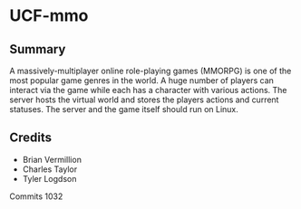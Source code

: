 # UCF-mmo

## Summary
A massively-multiplayer online role-playing games (MMORPG) is one of the most popular game genres in the world. A huge number of players can interact via the game while each has a character with various actions. The server hosts the virtual world and stores the players actions and current statuses. The server and the game itself should run on Linux.

## Credits
* Brian Vermillion 
* Charles Taylor
* Tyler Logdson

Commits 1032
